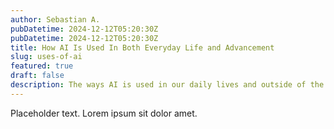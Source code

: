 ```yaml
---
author: Sebastian A.
pubDatetime: 2024-12-12T05:20:30Z
pubDatetime: 2024-12-12T05:20:30Z
title: How AI Is Used In Both Everyday Life and Advancement
slug: uses-of-ai
featured: true
draft: false
description: The ways AI is used in our daily lives and outside of the norm.
---
```


Placeholder text. Lorem ipsum sit dolor amet.